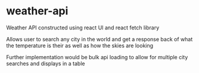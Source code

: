 # weather-api

Weather API constructed using react UI and react fetch library

Allows user to search any city in the world and get a response back of what the temperature is their as well as how the skies are looking

Further implementation would be bulk api loading to allow for multiple city searches and displays in a table 
